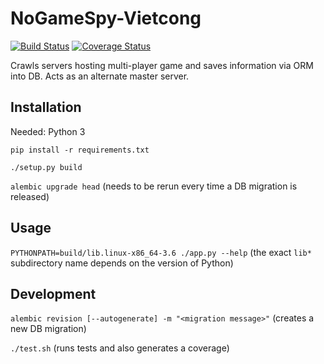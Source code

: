# NoGameSpy-Vietcong

[![Build Status](https://travis-ci.org/garncarz/nogamespy-vietcong.svg?branch=master)](https://travis-ci.org/garncarz/nogamespy-vietcong)
[![Coverage Status](https://coveralls.io/repos/github/garncarz/nogamespy-vietcong/badge.svg?branch=master)](https://coveralls.io/github/garncarz/nogamespy-vietcong?branch=master)

Crawls servers hosting multi-player game and saves information via ORM into DB.
Acts as an alternate master server.


## Installation

Needed: Python 3

`pip install -r requirements.txt`

`./setup.py build`

`alembic upgrade head` (needs to be rerun every time a DB migration is released)


## Usage

`PYTHONPATH=build/lib.linux-x86_64-3.6 ./app.py --help`
(the exact `lib*` subdirectory name depends on the version of Python)


## Development


`alembic revision [--autogenerate] -m "<migration message>"` (creates a new DB migration)

`./test.sh` (runs tests and also generates a coverage)

